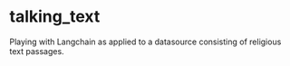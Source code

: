 # talking_text
Playing with Langchain as applied to a datasource consisting of religious text passages.
